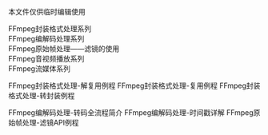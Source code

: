 本文件仅供临时编辑使用

FFmpeg封装格式处理系列  
FFmpeg编解码处理系列  
FFmpeg原始帧处理——滤镜的使用  
FFmpeg音视频播放系列  
FFmpeg流媒体系列  

FFmpeg封装格式处理-解复用例程
FFmpeg封装格式处理-复用例程
FFmpeg封装格式处理-转封装例程

FFmpeg编解码处理-转码全流程简介
FFmpeg编解码处理-时间戳详解
FFmpeg原始帧处理-滤镜API例程